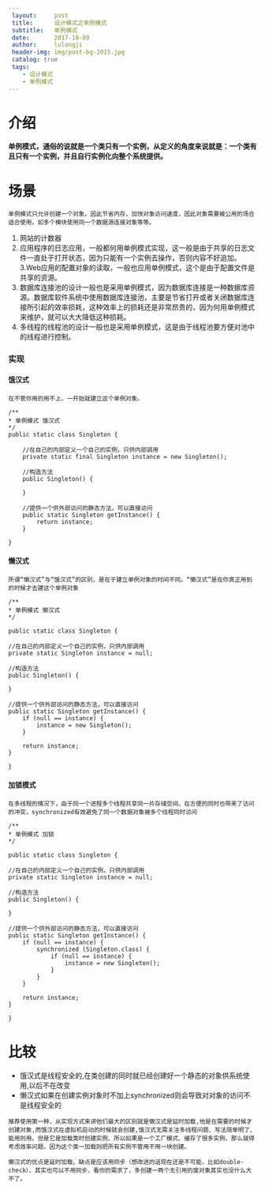 ```yaml
---
 layout:     post
 title:      设计模式之单例模式
 subtitle:   单例模式
 date:       2017-10-09
 author:     lulongji
 header-img: img/post-bg-2015.jpg
 catalog: true
 tags:
    - 设计模式
    - 单例模式
---
```

 
 # 介绍
 
 **单例模式，通俗的说就是一个类只有一个实例，从定义的角度来说就是：一个类有且只有一个实例，并且自行实例化向整个系统提供。**
 
 # 场景
 
 `单例模式只允许创建一个对象，因此节省内存，加快对象访问速度，因此对象需要被公用的场合适合使用，如多个模块使用同一个数据源连接对象等等。`
 
 1. 网站的计数器
 2. 应用程序的日志应用，一般都何用单例模式实现，这一般是由于共享的日志文件一直处于打开状态，因为只能有一个实例去操作，否则内容不好追加。 
 3.Web应用的配置对象的读取，一般也应用单例模式，这个是由于配置文件是共享的资源。
 4. 数据库连接池的设计一般也是采用单例模式，因为数据库连接是一种数据库资源。数据库软件系统中使用数据库连接池，主要是节省打开或者关闭数据库连接所引起的效率损耗，这种效率上的损耗还是非常昂贵的，因为何用单例模式来维护，就可以大大降低这种损耗。 
 5. 多线程的线程池的设计一般也是采用单例模式，这是由于线程池要方便对池中的线程进行控制。
 
 
 ### 实现
 
 #### 饿汉式
 `在不管你用的用不上，一开始就建立这个单例对象。`
 
    /**
    * 单例模式 饿汉式
    */
    public static class Singleton {
    
        //在自己的内部定义一个自己的实例，只供内部调用
        private static final Singleton instance = new Singleton();
    
        //构造方法
        public Singleton() {
    
        }
    
        //提供一个供外部访问的静态方法，可以直接访问
        public static Singleton getInstance() {
            return instance;
        }
    
    }
 
 #### 懒汉式
 `所谓“懒汉式”与“饿汉式”的区别，是在于建立单例对象的时间不同。“懒汉式”是在你真正用到的时候才去建这个单例对象`

    /**
    * 单例模式 懒汉式
    */
    
    public static class Singleton {
    
    //在自己的内部定义一个自己的实例，只供内部调用
    private static Singleton instance = null;
    
    //构造方法
    public Singleton() {
    
    }
    
    //提供一个供外部访问的静态方法，可以直接访问
    public static Singleton getInstance() {
        if (null == instance) {
            instance = new Singleton();
        }
    
        return instance;
    }
    
    }
 
 
 #### 加锁模式
 `在多线程的情况下，由于同一个进程多个线程共享同一片存储空间，在方便的同时也带来了访问的冲突，synchronized有效避免了同一个数据对象被多个线程同时访问`

    /**
    * 单例模式 加锁
    */
    
    public static class Singleton {
    
    //在自己的内部定义一个自己的实例，只供内部调用
    private static Singleton instance = null;
    
    //构造方法
    public Singleton() {
    
    }
    
    //提供一个供外部访问的静态方法，可以直接访问
    public static Singleton getInstance() {
        if (null == instance) {
            synchronized (Singleton.class) {
                if (null == instance) {
                    instance = new Singleton();
                }
            }
        }
    
        return instance;
    }
    
    }
 
 
 # 比较
 
 - 饿汉式是线程安全的,在类创建的同时就已经创建好一个静态的对象供系统使用,以后不在改变
 - 懒汉式如果在创建实例对象时不加上synchronized则会导致对对象的访问不是线程安全的
 
 `推荐使用第一种，从实现方式来讲他们最大的区别就是懒汉式是延时加载,他是在需要的时候才创建对象,而饿汉式在虚拟机启动的时候就会创建,饿汉式无需关注多线程问题、写法简单明了、能用则用。但是它是加载类时创建实例、所以如果是一个工厂模式、缓存了很多实例、那么就得考虑效率问题，因为这个类一加载则把所有实例不管用不用一块创建。`
 
 `懒汉式的优点是延时加载、缺点是应该用同步（想改进的话现在还是不可能，比如double-check）、其实也可以不用同步、看你的需求了，多创建一两个无引用的废对象其实也没什么大不了。`
